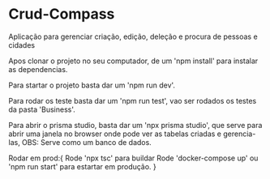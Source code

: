 # Crud-Compass
Aplicação para gerenciar criação, edição, deleção e procura de pessoas e cidades

Apos clonar o projeto no seu computador, de um 'npm install' para instalar as dependencias.

Para startar o projeto basta dar um 'npm run dev'.

Para rodar os teste basta dar um 'npm run test', vao ser rodados os testes da pasta 'Business'.

Para abrir o prisma studio, basta dar um 'npx prisma studio', que serve para abrir uma janela no browser
onde pode ver as tabelas criadas e gerencia-las, OBS: Serve como um banco de dados.

Rodar em prod:{
    Rode 'npx tsc' para buildar
    Rode 'docker-compose up' ou 'npm run start' para estartar em produção.
}
